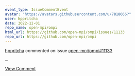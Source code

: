 ```yaml
---
event_type: IssueCommentEvent
avatar: "https://avatars.githubusercontent.com/u/7818666?"
user: hppritcha
date: 2022-12-01
repo_name: open-mpi/ompi
html_url: https://github.com/open-mpi/ompi/issues/11133
repo_url: https://github.com/open-mpi/ompi
---
```


<a href='https://github.com/hppritcha' target='_blank'>hppritcha</a> commented on issue <a href='https://github.com/open-mpi/ompi/issues/11133' target='_blank'>open-mpi/ompi#11133</a>.

<small>...</small>

<a href='https://github.com/open-mpi/ompi/issues/11133' target='_blank'>View Comment</a>